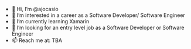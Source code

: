 - 👋 Hi, I’m @ajocasio
- 👀 I’m interested in a career as a Software Developer/ Software Engineer
- 🌱 I’m currently learning Xamarin
- 💞️ I’m looking for an entry level job as a Software Developer or Software Engineer
- 📫 Reach me at: TBA

<!---
ajocasio/ajocasio is a ✨ special ✨ repository because its `README.md` (this file) appears on your GitHub profile.
You can click the Preview link to take a look at your changes.
--->
